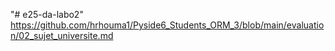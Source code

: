 "# e25-da-labo2" 
https://github.com/hrhouma1/Pyside6_Students_ORM_3/blob/main/evaluation/02_sujet_universite.md
